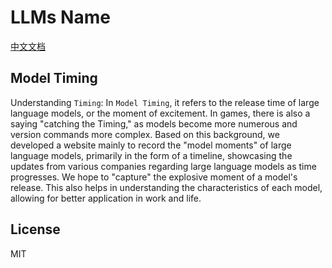 # LLMs Name

[中文文档](./README.zh-CN.md)

## Model Timing

Understanding `Timing`: In `Model Timing`, it refers to the release time of large language models, or the moment of excitement. In games, there is also a saying "catching the Timing," as models become more numerous and version commands more complex. Based on this background, we developed a website mainly to record the "model moments" of large language models, primarily in the form of a timeline, showcasing the updates from various companies regarding large language models as time progresses. We hope to "capture" the explosive moment of a model's release. This also helps in understanding the characteristics of each model, allowing for better application in work and life.

## License

MIT
